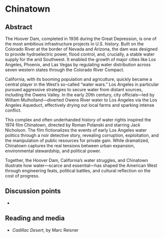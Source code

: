 # Chinatown


## Abstract

The Hoover Dam, completed in 1936 during the Great Depression, is one of the most ambitious infrastructure projects in U.S. history. Built on the Colorado River at the border of Nevada and Arizona, the dam was designed to provide hydroelectric power, flood control, and, crucially, a stable water supply for the arid Southwest. It enabled the growth of major cities like Los Angeles, Phoenix, and Las Vegas by regulating water distribution across seven western states through the Colorado River Compact.

California, with its booming population and agriculture, quickly became a central player in the West’s so-called “water wars.” Los Angeles in particular pursued aggressive strategies to secure water from distant sources, including the Owens Valley. In the early 20th century, city officials—led by William Mulholland—diverted Owens River water to Los Angeles via the Los Angeles Aqueduct, effectively drying out local farms and sparking intense conflict.

This complex and often underhanded history of water rights inspired the 1974 film Chinatown, directed by Roman Polanski and starring Jack Nicholson. The film fictionalizes the events of early Los Angeles water politics through a noir detective story, revealing corruption, exploitation, and the manipulation of public resources for private gain. While dramatized, Chinatown captures the real tensions between urban expansion, environmental stewardship, and political power.

Together, the Hoover Dam, California’s water struggles, and Chinatown illustrate how water—scarce and essential—has shaped the American West through engineering feats, political battles, and cultural reflection on the cost of progress.

## Discussion points

*


## Reading and media

* *Cadillac Desert,* by Marc Reisner
